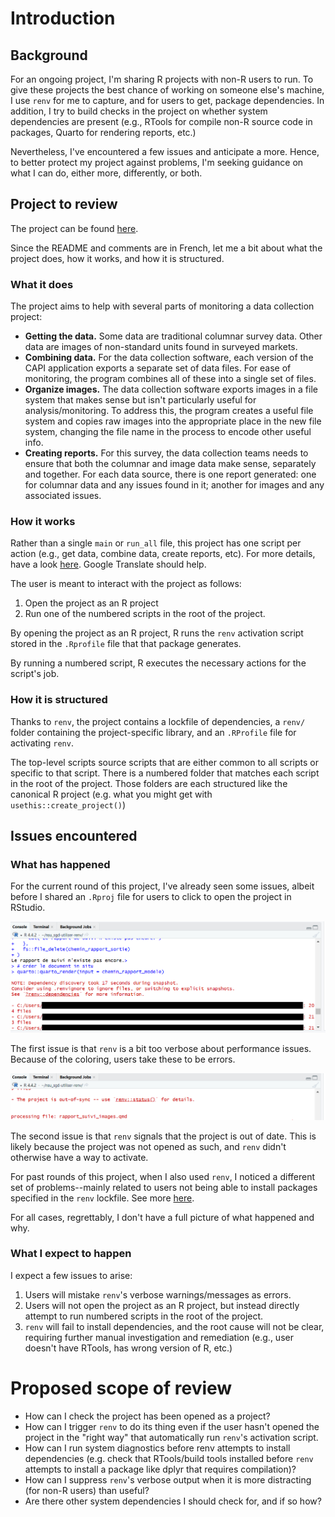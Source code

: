# Introduction

## Background

For an ongoing project, I'm sharing R projects with non-R users to run. To give these projects the best chance of working on someone else's machine, I use `renv` for me to capture, and for users to get, package dependencies. In addition, I try to build checks in the project on whether system dependencies are present (e.g., RTools for compile non-R source code in packages, Quarto for rendering reports, etc.)

Nevertheless, I've encountered a few issues and anticipate a more. Hence, to better protect my project against problems, I'm seeking guidance on what I can do, either more, differently, or both.

## Project to review

The project can be found [here](https://github.com/ehcvm3/nsu_sgd).

Since the README and comments are in French, let me a bit about what the project does, how it works, and how it is structured.

### What it does

The project aims to help with several parts of monitoring a data collection project:

- **Getting the data.** Some data are traditional columnar survey data. Other data are images of non-standard units found in surveyed markets.
- **Combining data.** For the data collection software, each version of the CAPI application exports a separate set of data files. For ease of monitoring, the program combines all of these into a single set of files.
- **Organize images.** The data collection software exports images in a file system that makes sense but isn't particularly useful for analysis/monitoring. To address this, the program creates a useful file system and copies raw images into the appropriate place in the new file system, changing the file name in the process to encode other useful info.
- **Creating reports.** For this survey, the data collection teams needs to ensure that both the columnar and image data make sense, separately and together. For each data source, there is one report generated: one for columnar data and any issues found in it; another for images and any associated issues.

### How it works

Rather than a single `main` or `run_all` file, this project has one script per action (e.g., get data, combine data, create reports, etc). For more details, have a look [here](https://github.com/ehcvm3/nsu_sgd?tab=readme-ov-file#utilisation-r%C3%A9guli%C3%A8re). Google Translate should help.

The user is meant to interact with the project as follows:

1. Open the project as an R project
1. Run one of the numbered scripts in the root of the project.

By opening the project as an R project, R runs the `renv` activation script stored in the `.Rprofile` file that that package generates.

By running a numbered script, R executes the necessary actions for the script's job.

### How it is structured

Thanks to `renv`, the project contains a lockfile of dependencies, a `renv/` folder containing the project-specific library, and an `.RProfile` file for activating `renv`.

The top-level scripts source scripts that are either common to all scripts or specific to that script. There is a numbered folder that matches each script in the root of the project. Those folders are each structured like the canonical R project (e.g. what you might get with `usethis::create_project()`)

## Issues encountered

### What has happened

For the current round of this project, I've already seen some issues, albeit before I shared an `.Rproj` file for users to click to open the project in RStudio.

![](assets/issue1.png)

The first issue is that `renv` is a bit too verbose about performance issues. Because of the coloring, users take these to be errors.

![](assets/issue2.png)

The second issue is that `renv` signals that the project is out of date. This is likely because the project was not opened as such, and `renv` didn't otherwise have a way to activate.

For past rounds of this project, when I also used `renv`, I noticed a different set of problems--mainly related to users not being able to install packages specified in the `renv` lockfile. See more [here](https://github.com/arthur-shaw/ehcvm2_rejet?tab=readme-ov-file#lancer).

For all cases, regrettably, I don't have a full picture of what happened and why.

### What I expect to happen

I expect a few issues to arise:

1. Users will mistake `renv`'s verbose warnings/messages as errors.
1. Users will not open the project as an R project, but instead directly attempt to run numbered scripts in the root of the project.
1. `renv` will fail to install dependencies, and the root cause will not be clear, requiring further manual investigation and remediation (e.g., user doesn't have RTools, has wrong version of R, etc.)

# Proposed scope of review

- How can I check the project has been opened as a project?
- How can I trigger `renv` to do its thing even if the user hasn't opened the project in the "right way" that automatically run `renv`'s activation script.
- How can I run system diagnostics before renv attempts to install dependencies (e.g. check that RTools/build tools installed before `renv` attempts to install a package like dplyr that requires compilation)?
- How can I suppress `renv`'s verbose output when it is more distracting (for non-R users) than useful?
- Are there other system dependencies I should check for, and if so how?
